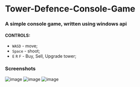 # Tower-Defence-Console-Game
### A simple console game, written using windows api

#### CONTROLS:
* `WASD` - move;
* `Space` - shoot;
* `E` `R` `F` - Buy, Sell, Upgrade tower;

### Screenshots
![image](https://user-images.githubusercontent.com/58305927/143036984-96971433-2cbe-4639-8b39-31f9b8cf0c58.png)
![image](https://user-images.githubusercontent.com/58305927/143037201-31ee59d4-7a10-4c12-b2cb-f7ca15dda84c.png)
![image](https://user-images.githubusercontent.com/58305927/143037529-52f2f5a6-7963-48d1-a313-e89d0bdd0dd5.png)
